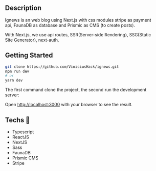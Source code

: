 ## Description
Ignews is an web blog using Next.js with css modules stripe as payment api, FaunaDB as database and Prismic as CMS (to create posts).

With Next.js, we use api routes, SSR(Server-side Rendering), SSG(Static Site Generator), next-auth.

## Getting Started

```bash
git clone https://github.com/ViniciusHack/ignews.git
npm run dev
# or
yarn dev
```

The first command clone the project, the second run the development server:

Open [http://localhost:3000](http://localhost:3000) with your browser to see the result.


## Techs 🔧
- Typescript
- ReactJS
- NextJS
- Sass
- FaunaDB
- Prismic CMS
- Stripe
